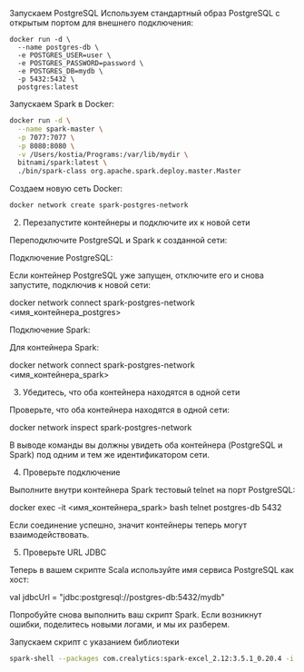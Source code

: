 Запускаем PostgreSQL
Используем стандартный образ PostgreSQL с открытым портом для внешнего подключения:

```shell
docker run -d \
  --name postgres-db \
  -e POSTGRES_USER=user \
  -e POSTGRES_PASSWORD=password \
  -e POSTGRES_DB=mydb \
  -p 5432:5432 \
  postgres:latest
```

Запускаем Spark в Docker:

```bash
docker run -d \
  --name spark-master \
  -p 7077:7077 \
  -p 8080:8080 \
  -v /Users/kostia/Programs:/var/lib/mydir \
  bitnami/spark:latest \
  ./bin/spark-class org.apache.spark.deploy.master.Master
```


Создаем новую сеть Docker:

```bash
docker network create spark-postgres-network
```


2. Перезапустите контейнеры и подключите их к новой сети

Переподключите PostgreSQL и Spark к созданной сети:

Подключение PostgreSQL:

Если контейнер PostgreSQL уже запущен, отключите его и снова запустите, подключив к новой сети:

docker network connect spark-postgres-network <имя_контейнера_postgres>

Подключение Spark:

Для контейнера Spark:

docker network connect spark-postgres-network <имя_контейнера_spark>

3. Убедитесь, что оба контейнера находятся в одной сети

Проверьте, что оба контейнера находятся в одной сети:

docker network inspect spark-postgres-network

В выводе команды вы должны увидеть оба контейнера (PostgreSQL и Spark) под одним и тем же идентификатором сети.

4. Проверьте подключение

Выполните внутри контейнера Spark тестовый telnet на порт PostgreSQL:

docker exec -it <имя_контейнера_spark> bash
telnet postgres-db 5432

Если соединение успешно, значит контейнеры теперь могут взаимодействовать.

5. Проверьте URL JDBC

Теперь в вашем скрипте Scala используйте имя сервиса PostgreSQL как хост:

val jdbcUrl = "jdbc:postgresql://postgres-db:5432/mydb"

Попробуйте снова выполнить ваш скрипт Spark. Если возникнут ошибки, поделитесь новыми логами, и мы их разберем.




Запускаем скрипт с указанием библиотеки
```bash
spark-shell --packages com.crealytics:spark-excel_2.12:3.5.1_0.20.4 -i /var/lib/mydir/d1.scala --conf "spark.driver.extraJavaOptions=-Dfile.encoding=utf-8"
```